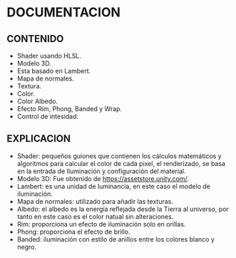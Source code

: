 # DOCUMENTACION 

## CONTENIDO

- Shader usando HLSL.
- Modelo 3D.
- Esta basado en Lambert.
- Mapa de normales.
- Textura.
- Color.
- Color Albedo.
- Efecto Rim, Phong, Banded y Wrap.
- Control de intesidad.

## EXPLICACION 

- Shader: pequeños guiones que contienen los cálculos matemáticos y algoritmos para calcular el color de cada pixel, el renderizado, se basa en la entrada de Iluminación y  configuración del material.
- Modelo 3D: Fue obtenido de https://assetstore.unity.com/.
- Lambert: es una unidad de luminancia, en este caso el modelo de iluminación. 
- Mapa de normales: utilizado para añadir las texturas.
- Albedo: el albedo es la energía reflejada desde la Tierra al universo, por tanto en este caso es el color natual sin alteraciones. 
- Rim: proporciona un efecto de iluminación solo en orillas.
- Phong: proporciona el efecto de brillo.
- Banded: iluminación con estilo de anillos entre los colores blanco y negro.
